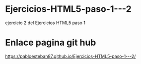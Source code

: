# Ejercicios-HTML5-paso-1---2
ejercicio 2 del Ejercicios HTML5 paso 1

# Enlace pagina git hub
https://pabloesteban87.github.io/Ejercicios-HTML5-paso-1---2/
